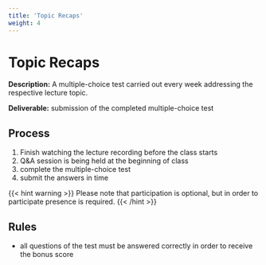 ```yaml
---
title: 'Topic Recaps'
weight: 4
---
```



Topic Recaps
============


__Description:__ A multiple-choice test carried out every week addressing the respective lecture topic.

__Deliverable:__ submission of the completed multiple-choice test 


## Process

1. Finish watching the lecture recording before the class starts
2. Q&A session is being held at the beginning of class 
3. complete the multiple-choice test
4. submit the answers in time

{{< hint warning >}}
Please note that participation is optional, but in order to participate presence is required.
{{< /hint >}}


## Rules

* all questions of the test must be answered correctly in order to receive the bonus score
